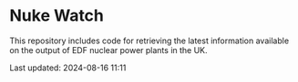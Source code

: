 # Nuke Watch

This repository includes code for retrieving the latest information available on the output of EDF nuclear power plants in the UK.

Last updated: 2024-08-16 11:11